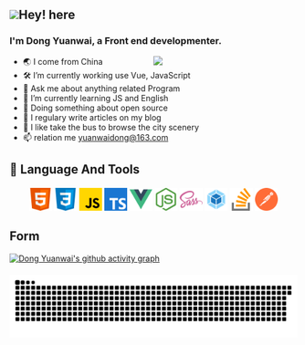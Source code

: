 ## <img src="https://media.giphy.com/media/hvRJCLFzcasrR4ia7z/giphy.gif" width="25px">Hey! here

### I'm **Dong Yuanwai**, a Front end developmenter.
[<img align="right" width="50%" src="https://github-readme-stats.vercel.app/api?username=dongyuanwai&theme=buefy&show_icons=true">](https://metrics.lecoq.io/about/dongyuanwai)

-   🌏 I come from China
-   🛠  I’m currently working use Vue, JavaScript
-   💬 Ask me about anything related Program
-   🌱 I’m currently learning JS and English
-   🔭 Doing something about open source
-   📝 I regulary write articles on my blog
-   🚌 I like take the bus to browse the city scenery
-   📫 relation me yuanwaidong@163.com


## 🚀 Language And Tools

<div align="center" style="margin-top:20px">
	<img src="./images/html.svg" width="40" height="40" alt="html" />
	<img src="./images/css.svg" width="40" height="40" alt="css" />
	<img src="./images/javascript.svg" width="40" height="40" alt="javascript" />
	<img src="./images/typescript.svg" width="40" height="40" alt="typescript" />
	<img src="./images/vuejs.svg" width="40" height="40" alt="vue" />
	<img src="./images/nodejs.svg" width="40" height="40" alt="node" />
	<img src="./images/sass.svg" width="40" height="40" alt="sass" />
	<img src="./images/webpack.svg" width="40" height="40" alt="webpack" />
	<img src="./images/stack-overflow.svg" width="40" height="40" alt="stack-overflow" />
	<img src="./images/postman.svg" width="40" height="40" alt="postman" />
</div>

## Form
<!-- minimal -->
[![Dong Yuanwai's github activity graph](https://activity-graph.herokuapp.com/graph?username=dongyuanwai&theme=minimal)](https://github.com/dongyuanwai)

<div align="center" style="margin-top:20px">
	<img align="center" src="./images/github-contribution-grid-snake.svg"></img>
</div>




